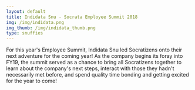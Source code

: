 ```yaml
---
layout: default
title: Indidata Snu - Socrata Employee Summit 2018
img: /img/indidata.png
img_thumb: /img/indidata_thumb.png
type: snuffies
---
```


For this year's Employee Summit, Indidata Snu led Socratizens onto their next adventure for the coming year! As the company begins its foray into FY19, the summit served as a chance to bring all Socratizens together to learn about the company's next steps, interact with those they hadn't necessarily met before, and spend quality time bonding and getting excited for the year to come! 
